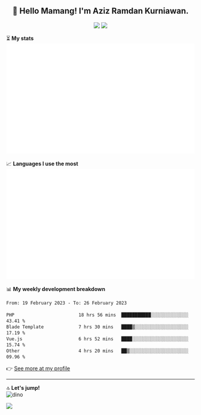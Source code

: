<h2 align="center">👋 Hello Mamang! I'm Aziz Ramdan Kurniawan.</h2>  
<p align="center">
  <img src="https://komarev.com/ghpvc/?username=azizramdan">
  <img src="https://wakatime.com/badge/user/90056fa0-4c31-4eca-954e-2a3ac05896f9.svg">
</p>
    
⏳ **My stats**  
![](https://raw.githubusercontent.com/azizramdan/github-stats/master/generated/overview.svg#gh-dark-mode-only)

📈 **Languages I use the most**  
![](https://raw.githubusercontent.com/azizramdan/github-stats/master/generated/languages.svg#gh-dark-mode-only)

📊 **My weekly development breakdown**
<!--START_SECTION:waka-->

```text
From: 19 February 2023 - To: 26 February 2023

PHP                        18 hrs 56 mins  ███████████░░░░░░░░░░░░░░   43.41 %
Blade Template             7 hrs 30 mins   ████▒░░░░░░░░░░░░░░░░░░░░   17.19 %
Vue.js                     6 hrs 52 mins   ████░░░░░░░░░░░░░░░░░░░░░   15.74 %
Other                      4 hrs 20 mins   ██▒░░░░░░░░░░░░░░░░░░░░░░   09.96 %
```

<!--END_SECTION:waka-->
👉 [See more at my profile](https://wakatime.com/@azizramdan)
***
🔝 **Let's jump!**  
![dino](https://raw.githubusercontent.com/azizramdan/azizramdan/master/dino.gif)  

![](https://hit.yhype.me/github/profile?user_id=27954794)
